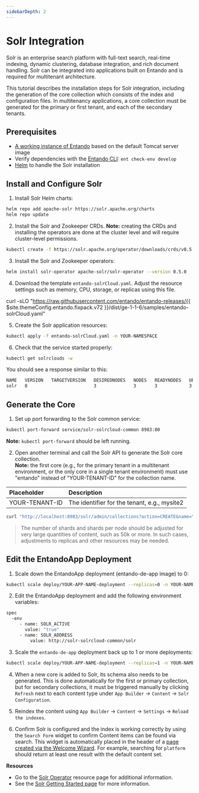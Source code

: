 ```yaml
---
sidebarDepth: 2
---
```


# Solr Integration
Solr is an enterprise search platform with full-text search, real-time indexing, dynamic clustering, database integration, and rich document handling. Solr can be integrated into applications built on Entando and is required for multitenant architecture.

This tutorial describes the installation steps for Solr integration, including the generation of the core collection which consists of the index and configuration files. In multitenancy applications, a core collection must be generated for the primary or first tenant, and each of the secondary tenants. 

## Prerequisites
* [A working instance of Entando](../../docs/getting-started/README.md) based on the default Tomcat server image
* Verify dependencies with the [Entando CLI](../../docs/getting-started/entando-cli.md): `ent check-env develop`
* [Helm](https://helm.sh/docs/intro/install/) to handle the Solr installation

## Install and Configure Solr 
 
1. Install Solr Helm charts:  
``` bash
helm repo add apache-solr https://solr.apache.org/charts
helm repo update
```  
2. Install the Solr and Zookeeper CRDs. 
**Note:** creating the CRDs and installing the operators are done at the cluster level and will require cluster-level permissions.
``` bash
kubectl create -f https://solr.apache.org/operator/downloads/crds/v0.5.0/all-with-dependencies.yaml
```
3. Install the Solr and Zookeeper operators:
``` bash
helm install solr-operator apache-solr/solr-operator --version 0.5.0
```
4. Download the template `entando-solrCloud.yaml`. Adjust the resource settings such as memory, CPU, storage, or replicas using this file.

<EntandoCode>curl -sLO "https://raw.githubusercontent.com/entando/entando-releases/{{ $site.themeConfig.entando.fixpack.v72 }}/dist/ge-1-1-6/samples/entando-solrCloud.yaml"</EntandoCode>

5. Create the Solr application resources:
``` bash
kubectl apply -f entando-solrCloud.yaml -n YOUR-NAMESPACE
``` 
6. Check that the service started properly:
``` bash
kubectl get solrclouds -w
```
You should see a response similar to this:
``` bash
NAME   VERSION   TARGETVERSION   DESIREDNODES   NODES   READYNODES   UPTODATENODES   AGE
solr   8                         3              3       3            3               79m
```

## Generate the Core

1. Set up port forwarding to the Solr common service:
``` bash
kubectl port-forward service/solr-solrcloud-common 8983:80
```
**Note:** `kubectl port-forward` should be left running.

2. Open another terminal and call the Solr API to generate the Solr core collection.    
   **Note:** the first core (e.g., for the primary tenant in a multitenant environment, or the only core in a single tenant environment) must use "entando" instead of "YOUR-TENANT-ID" for the collection name.

| Placeholder | Description |
   |:--|:-- |
   | YOUR-TENANT-ID | The identifier for the tenant, e.g., mysite2 |

``` bash
curl "http://localhost:8983/solr/admin/collections?action=CREATE&name=YOUR-TENANT-ID&numShards=1&replicationFactor=3&maxShardsPerNode=2"
```

>The number of shards and shards per node should be adjusted for very large quantities of content, such as 50k or more. In such cases, adjustments to replicas and other resources may be needed.

## Edit the EntandoApp Deployment
1. Scale down the EntandoApp deployment (entando-de-app image) to 0:
``` bash
kubectl scale deploy/YOUR-APP-NAME-deployment --replicas=0 -n YOUR-NAMESPACE
```

2. Edit the EntandoApp deployment and add the following environment variables:

``` bash
spec
  -env
     - name: SOLR_ACTIVE
       value: "true"
     - name: SOLR_ADDRESS
	     value: http://solr-solrcloud-common/solr 
```
 
3. Scale the `entando-de-app` deployment back up to 1 or more deployments:
``` bash
kubectl scale deploy/YOUR-APP-NAME-deployment --replicas=1 -n YOUR-NAMESPACE
```

4. When a new core is added to Solr, its schema also needs to be generated. This is done automatically for the first or primary collection, but for secondary collections, it must be triggered manually by clicking `Refresh` next to each content type under `App Builder` → `Content` → `Solr Configuration`.

5. Reindex the content using `App Builder` → `Content` → `Settings` → `Reload the indexes`. 

6. Confirm Solr is configured and the index is working correctly by using the `Search Form` widget to confirm Content items can be found via search. This widget is automatically placed in the header of a [page created via the Welcome Wizard](../../docs/compose/welcome-wizard.md). For example, searching for `platform` should return at least one result with the default content set.

**Resources**

* Go to the [Solr Operator](https://artifacthub.io/packages/helm/apache-solr/solr-operator) resource page for additional information.
* See the [Solr Getting Started page](https://solr.apache.org/guide/7_3/solr-tutorial.html) for more information.